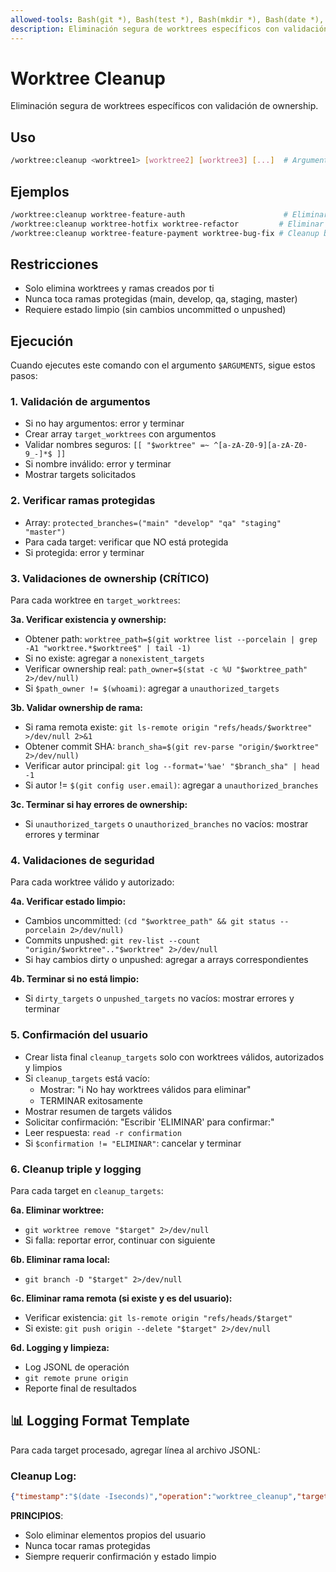 ```yaml
---
allowed-tools: Bash(git *), Bash(test *), Bash(mkdir *), Bash(date *), Bash(whoami), Bash(echo *), Bash([[ ]])
description: Eliminación segura de worktrees específicos con validación de ownership
---
```


# Worktree Cleanup

Eliminación segura de worktrees específicos con validación de ownership.

## Uso
```bash
/worktree:cleanup <worktree1> [worktree2] [worktree3] [...]  # Argumentos obligatorios
```

## Ejemplos
```bash
/worktree:cleanup worktree-feature-auth                      # Eliminar uno específico
/worktree:cleanup worktree-hotfix worktree-refactor         # Eliminar múltiples
/worktree:cleanup worktree-feature-payment worktree-bug-fix # Cleanup batch
```

## Restricciones
- Solo elimina worktrees y ramas creados por ti
- Nunca toca ramas protegidas (main, develop, qa, staging, master)
- Requiere estado limpio (sin cambios uncommitted o unpushed)

## Ejecución

Cuando ejecutes este comando con el argumento `$ARGUMENTS`, sigue estos pasos:

### 1. Validación de argumentos
- Si no hay argumentos: error y terminar
- Crear array `target_worktrees` con argumentos
- Validar nombres seguros: `[[ "$worktree" =~ ^[a-zA-Z0-9][a-zA-Z0-9_-]*$ ]]`
- Si nombre inválido: error y terminar
- Mostrar targets solicitados

### 2. Verificar ramas protegidas
- Array: `protected_branches=("main" "develop" "qa" "staging" "master")`
- Para cada target: verificar que NO está protegida
- Si protegida: error y terminar

### 3. Validaciones de ownership (CRÍTICO)
Para cada worktree en `target_worktrees`:

**3a. Verificar existencia y ownership:**
- Obtener path: `worktree_path=$(git worktree list --porcelain | grep -A1 "worktree.*$worktree$" | tail -1)`
- Si no existe: agregar a `nonexistent_targets`
- Verificar ownership real: `path_owner=$(stat -c %U "$worktree_path" 2>/dev/null)`
- Si `$path_owner != $(whoami)`: agregar a `unauthorized_targets`

**3b. Validar ownership de rama:**
- Si rama remota existe: `git ls-remote origin "refs/heads/$worktree" >/dev/null 2>&1`
- Obtener commit SHA: `branch_sha=$(git rev-parse "origin/$worktree" 2>/dev/null)`
- Verificar autor principal: `git log --format='%ae' "$branch_sha" | head -1`
- Si autor != `$(git config user.email)`: agregar a `unauthorized_branches`

**3c. Terminar si hay errores de ownership:**
- Si `unauthorized_targets` o `unauthorized_branches` no vacíos: mostrar errores y terminar

### 4. Validaciones de seguridad
Para cada worktree válido y autorizado:

**4a. Verificar estado limpio:**
- Cambios uncommitted: `(cd "$worktree_path" && git status --porcelain 2>/dev/null)`
- Commits unpushed: `git rev-list --count "origin/$worktree".."$worktree" 2>/dev/null`
- Si hay cambios dirty o unpushed: agregar a arrays correspondientes

**4b. Terminar si no está limpio:**
- Si `dirty_targets` o `unpushed_targets` no vacíos: mostrar errores y terminar

### 5. Confirmación del usuario
- Crear lista final `cleanup_targets` solo con worktrees válidos, autorizados y limpios
- Si `cleanup_targets` está vacío:
  - Mostrar: "ℹ️ No hay worktrees válidos para eliminar"
  - TERMINAR exitosamente
- Mostrar resumen de targets válidos
- Solicitar confirmación: "Escribir 'ELIMINAR' para confirmar:"
- Leer respuesta: `read -r confirmation`
- Si `$confirmation != "ELIMINAR"`: cancelar y terminar

### 6. Cleanup triple y logging
Para cada target en `cleanup_targets`:

**6a. Eliminar worktree:**
- `git worktree remove "$target" 2>/dev/null`
- Si falla: reportar error, continuar con siguiente

**6b. Eliminar rama local:**
- `git branch -D "$target" 2>/dev/null`

**6c. Eliminar rama remota (si existe y es del usuario):**
- Verificar existencia: `git ls-remote origin "refs/heads/$target"`
- Si existe: `git push origin --delete "$target" 2>/dev/null`

**6d. Logging y limpieza:**
- Log JSONL de operación
- `git remote prune origin`
- Reporte final de resultados

## 📊 Logging Format Template

Para cada target procesado, agregar línea al archivo JSONL:

### Cleanup Log:
```json
{"timestamp":"$(date -Iseconds)","operation":"worktree_cleanup","target":"$target","user":"$(whoami)","my_email":"$(git config user.email)","worktree_removed":"$worktree_removed","local_removed":"$local_removed","remote_removed":"$remote_removed","commit_sha":"$(git rev-parse HEAD)"}
```

**PRINCIPIOS**:
- Solo eliminar elementos propios del usuario
- Nunca tocar ramas protegidas
- Siempre requerir confirmación y estado limpio